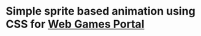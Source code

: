 # Simple sprite based animation using CSS for [Web Games Portal](https://play.google.com/store/apps/details?id=dif.instantgames)